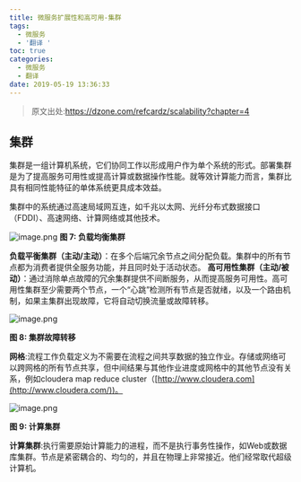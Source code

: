 ```yaml
---
title: 微服务扩展性和高可用-集群
tags:
  - 微服务
  - '翻译 '
toc: true
categories:
  - 微服务
  - 翻译
date: 2019-05-19 13:36:33
---
```


> 原文出处:https://dzone.com/refcardz/scalability?chapter=4  

## 集群
集群是一组计算机系统，它们协同工作以形成用户作为单个系统的形式。部署集群是为了提高服务可用性或提高计算或数据操作性能。就等效计算能力而言，集群比具有相同性能特征的单体系统更具成本效益。

集群中的系统通过高速局域网互连，如千兆以太网、光纤分布式数据接口（FDDI）、高速网络、计算网络或其他技术。
<!-- more -->
![image.png](/images/2019/05/09/da647190-721b-11e9-b22a-7d284106ced1.png)
**图 7: 负载均衡集群**
  
**负载平衡集群（主动/主动）**：在多个后端冗余节点之间分配负载。集群中的所有节点都为消费者提供全服务功能，并且同时处于活动状态。
**高可用性集群（主动/被动）**：通过消除单点故障的冗余集群提供不间断服务，从而提高服务可用性。高可用性集群至少需要两个节点，一个“心跳”检测所有节点是否就绪，以及一个路由机制，如果主集群出现故障，它将自动切换流量或故障转移。

![image.png](/images/2019/05/09/2c33e500-721c-11e9-b22a-7d284106ced1.png)

**图 8: 集群故障转移**


**网格**:流程工作负载定义为不需要在流程之间共享数据的独立作业。存储或网络可以跨网格的所有节点共享，但中间结果与其他作业进度或网格中的其他节点没有关系，例如cloudera map reduce cluster（[http://www.cloudera.com](http://www.cloudera.com/))。 

![image.png](/images/2019/05/09/56576690-721c-11e9-b22a-7d284106ced1.png)

**图 9: 计算集群**

**计算集群**:执行需要原始计算能力的进程，而不是执行事务性操作，如Web或数据库集群。节点是紧密耦合的、均匀的，并且在物理上非常接近。他们经常取代超级计算机。 